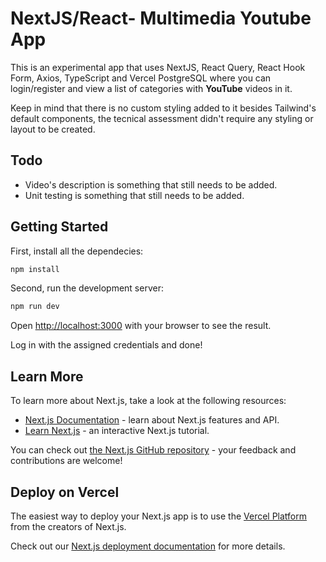 # NextJS/React- Multimedia Youtube App

This is an experimental app that uses NextJS, React Query, React Hook
Form, Axios, TypeScript and Vercel PostgreSQL where you can login/register and view a list of categories with **YouTube** videos in it.

Keep in mind that there is no custom styling added to it besides Tailwind's default components, the tecnical assessment didn't require any styling or layout to be created.

## Todo

-   Video's description is something that still needs to be added.
-   Unit testing is something that still needs to be added.

## Getting Started

First, install all the dependecies:

```bash
npm install
```

Second, run the development server:

```bash
npm run dev
```

Open [http://localhost:3000](http://localhost:3000) with your browser to see the result.

Log in with the assigned credentials and done!

## Learn More

To learn more about Next.js, take a look at the following resources:

-   [Next.js Documentation](https://nextjs.org/docs) - learn about Next.js features and API.
-   [Learn Next.js](https://nextjs.org/learn) - an interactive Next.js tutorial.

You can check out [the Next.js GitHub repository](https://github.com/vercel/next.js/) - your feedback and contributions are welcome!

## Deploy on Vercel

The easiest way to deploy your Next.js app is to use the [Vercel Platform](https://vercel.com/new?utm_medium=default-template&filter=next.js&utm_source=create-next-app&utm_campaign=create-next-app-readme) from the creators of Next.js.

Check out our [Next.js deployment documentation](https://nextjs.org/docs/deployment) for more details.
